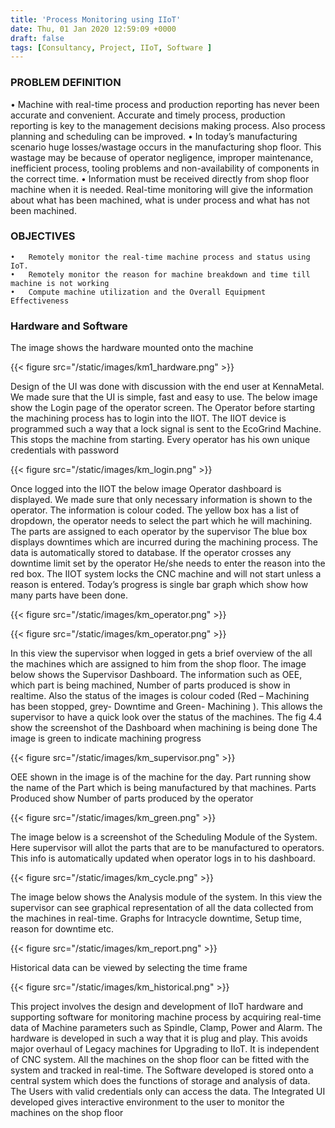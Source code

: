 ```yaml
---
title: 'Process Monitoring using IIoT'
date: Thu, 01 Jan 2020 12:59:09 +0000
draft: false
tags: [Consultancy, Project, IIoT, Software ]
---
```




### PROBLEM DEFINITION
 •   Machine with real-time process and production reporting has never been accurate and convenient. Accurate and timely process, production         reporting is key to the management decisions making process. Also process planning and scheduling can be improved. 
 •   In today’s manufacturing scenario huge losses/wastage occurs in the manufacturing shop floor. This wastage may be because of operator           negligence, improper maintenance, inefficient process, tooling problems and non-availability of components in the correct time. 
 •   Information must be received directly from shop floor machine when it is needed. Real-time monitoring will give the information about what      has been machined, what is under process and what has not been machined. 


###  OBJECTIVES
    •   Remotely monitor the real-time machine process and status using IoT. 
    •	Remotely monitor the reason for machine breakdown and time till machine is not working 
    •	Compute machine utilization and the Overall Equipment Effectiveness


### Hardware and Software 
The image shows the hardware mounted onto the machine

{{< figure src="/static/images/km1_hardware.png"  >}}


Design of the UI was done with discussion with the end user at KennaMetal. We made sure that the UI is simple, fast and easy to use. The below image show the Login page of the operator screen. The Operator before starting the machining process has to login into the IIOT. The IIOT device is programmed such a way that a lock signal is sent to the EcoGrind Machine. This stops the machine from starting. Every operator has his own unique credentials with password

{{< figure src="/static/images/km_login.png"  >}}


Once logged into the IIOT the below image Operator dashboard is displayed. We made sure that only necessary information is shown to the operator. The information is colour coded. The yellow box has a list of dropdown, the operator needs to select the part which he will machining. The parts are assigned to each operator by the supervisor The blue box displays downtimes which are incurred during the machining process. The data is automatically stored to database. If the operator crosses any downtime limit set by the operator He/she needs to enter the reason into the red box. The IIOT system locks the CNC machine and will not start unless a reason is entered. Today’s progress is single bar graph which show how many parts have been done.


{{< figure src="/static/images/km_operator.png"  >}}

{{< figure src="/static/images/km_operator.png"  >}}

In this view the supervisor when logged in gets a brief overview of the all the machines which are assigned to him from the shop floor. The image below shows the Supervisor Dashboard. The information such as  OEE, which part is being machined, Number of parts produced is show in realtime. Also the status of the images is colour coded (Red – Machining has been stopped, grey- Downtime and Green- Machining ). This allows the supervisor to have a quick look over the status of the machines. The fig 4.4 show the screenshot of the Dashboard when machining is being done The image is green to indicate machining progress

{{< figure src="/static/images/km_supervisor.png"  >}}

OEE shown in the image is of the machine for the day. Part running show the name of the Part which is being manufactured by that machines. Parts Produced show Number of parts produced by the operator

{{< figure src="/static/images/km_green.png"  >}}


The image below is a screenshot of the Scheduling Module of the System. Here supervisor will allot the parts that are to be manufactured to  operators. This info is automatically updated when operator logs in to his dashboard.

{{< figure src="/static/images/km_cycle.png"  >}}

The image below shows the Analysis module of the system. In this view the supervisor can see graphical representation of all the data collected from the machines in real-time. Graphs for Intracycle downtime, Setup time, reason for downtime etc. 


{{< figure src="/static/images/km_report.png"  >}}


Historical data can be viewed by selecting the time frame 

{{< figure src="/static/images/km_historical.png"  >}}


This project involves the design and development of IIoT hardware and supporting software for monitoring machine process by acquiring real-time data of Machine parameters such as Spindle, Clamp, Power and Alarm. The hardware is developed in such a way that it is plug and play. This avoids major overhaul of Legacy machines for Upgrading to IIoT. It is independent of CNC system. All the machines on the shop floor can be fitted with the system and tracked in real-time.
The Software developed is stored onto a central system which does the functions of storage and analysis of data. The Users with valid credentials only can access the data. The Integrated UI developed gives interactive environment to the user to monitor the machines on the shop floor
